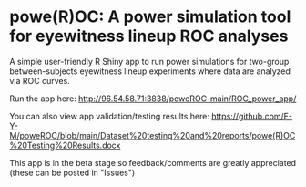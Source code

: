 # powe(R)OC: A power simulation tool for eyewitness lineup ROC analyses

A simple user-friendly R Shiny app to run power simulations for two-group between-subjects eyewitness lineup experiments where data are analyzed via ROC curves.

Run the app here: http://96.54.58.71:3838/poweROC-main/ROC_power_app/

You can also view app validation/testing results here: https://github.com/E-Y-M/poweROC/blob/main/Dataset%20testing%20and%20reports/powe(R)OC%20Testing%20Results.docx

This app is in the beta stage so feedback/comments are greatly appreciated (these can be posted in "Issues")
